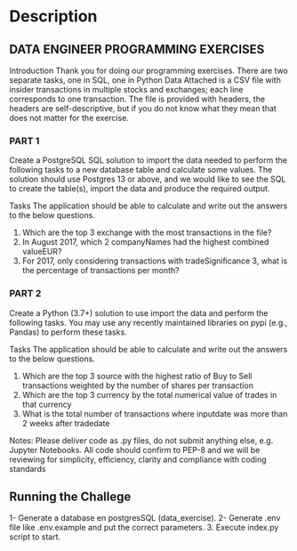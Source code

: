 # Description

## DATA ENGINEER PROGRAMMING EXERCISES

Introduction
Thank you for doing our programming exercises. There are two separate tasks, one in SQL, one in Python
Data
Attached is a CSV file with insider transactions in multiple stocks and exchanges; each line corresponds to one
transaction. The file is provided with headers, the headers are self-descriptive, but if you do not know what they mean
that does not matter for the exercise.

### PART 1

Create a PostgreSQL SQL solution to import the data needed to perform the following tasks to a new database table
and calculate some values. The solution should use Postgres 13 or above, and we would like to see the SQL to create
the table(s), import the data and produce the required output.

Tasks
The application should be able to calculate and write out the answers to the below questions.

1. Which are the top 3 exchange with the most transactions in the file?
2. In August 2017, which 2 companyNames had the highest combined valueEUR?
3. For 2017, only considering transactions with tradeSignificance 3, what is the percentage of transactions per
   month?

### PART 2

Create a Python (3.7+) solution to use import the data and perform the following tasks. You may use any recently
maintained libraries on pypi (e.g., Pandas) to perform these tasks.

Tasks
The application should be able to calculate and write out the answers to the below questions.

1. Which are the top 3 source with the highest ratio of Buy to Sell transactions weighted by the number of
   shares per transaction
2. Which are the top 3 currency by the total numerical value of trades in that currency
3. What is the total number of transactions where inputdate was more than 2 weeks after tradedate

Notes:
Please deliver code as .py files, do not submit anything else, e.g. Jupyter Notebooks.
All code should confirm to PEP-8 and we will be reviewing for simplicity, efficiency, clarity and compliance with
coding standards

## Running the Challege

1- Generate a database en postgresSQL (data_exercise).
2- Generate .env file like .env.example and put the correct parameters. 3. Execute index.py script to start.
